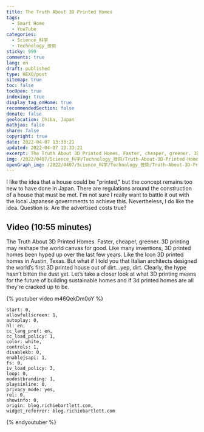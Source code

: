 ```yaml
---
title: The Truth About 3D Printed Homes
tags:
  - Smart Home
  - YouTube
categories:
  - Science_科学
  - Technology_技術
sticky: 999
comments: true
lang: en
draft: published
type: HEXO/post
sitemap: true
toc: false
tocOpen: true
indexing: true
display_tag_onHome: true
recommendedSection: false
donate: false
geolocation: Chiba, Japan
mathjax: false
share: false
copyright: true
date: 2022-04-07 13:33:21
updated: 2022-04-07 13:33:21
excerpt: The Truth About 3D Printed Homes. Faster, cheaper, greener. 3D printing may reshape the world canvas for good. Like many inventions, 3D printed homes been hyped up over the last few years.
img: /2022/0407/Science_科学/Technology_技術/Truth-About-3D-Printed-Homes/AdobeStock_307348859.svg
openGraph_img: /2022/0407/Science_科学/Technology_技術/Truth-About-3D-Printed-Homes/AdobeStock_307348859.png
---
```


 I like the idea that a house could be "printed," but the concept remains too new to have done in Japan. There are regulations around the construction of a house that must be met. I'm not sure I really want to battle it out with the local Japanese governments to achieve this. Nevertheless, I do like the idea. Question is: Are the advertised costs true?

## Video (10:55 minutes)
 The Truth About 3D Printed Homes. Faster, cheaper, greener. 3D printing may reshape the world canvas for good. Like many inventions, 3D printed homes been hyped up over the last few years. Like the Icon 3D printed homes in Austin, Texas. But what if I told you that Italian architects designed the world’s first 3D printed house out of dirt…yep, dirt. Clearly, the hype hasn’t bitten the dust yet. Let’s take a closer look at what 3D printing means for the future of building sustainable homes and if 3d printed homes are all they're cracked up to be.


{% youtuber video m46QekDm0oY %}

    start: 0,
    allowfullscreen: 1,
    autoplay: 0,
    hl: en,
    cc_lang_pref: en,
    cc_load_policy: 1,
    color: white,
    controls: 1,
    disablekb: 0,
    enablejsapi: 1,
    fs: 0,
    iv_load_policy: 3,
    loop: 0,
    modestbranding: 1,
    playsinline: 0,
    privacy_mode: yes,
    rel: 0,
    showinfo: 0,
    origin: blog.richiebartlett.com,
    widget_referrer: blog.richiebartlett.com
{% endyoutuber %}
